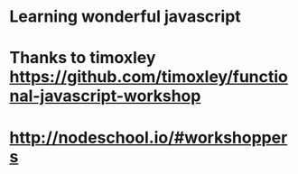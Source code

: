 Learning wonderful javascript
=============================
Thanks to timoxley
https://github.com/timoxley/functional-javascript-workshop
==========================================================
http://nodeschool.io/#workshoppers
==================================
